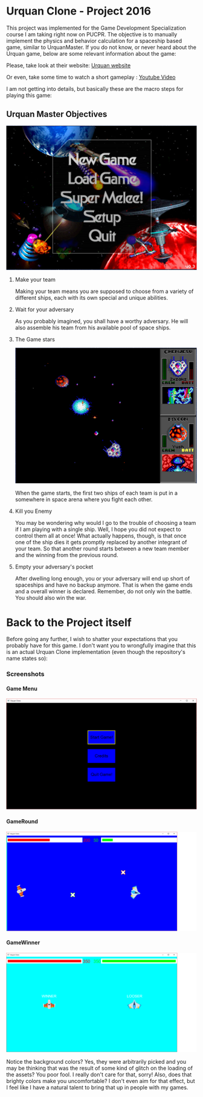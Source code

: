 # Urquan Clone - Project 2016

This project was implemented for the Game Development Specialization course I am taking right now on PUCPR. The objective is to manually implement the physics and behavior calculation for a spaceship based game, similar to UrquanMaster. 
If you do not know, or never heard about the Urquan game, below are some relevant information about the game:

Please, take look at their website:
[Urquan website](http://sc2.sourceforge.net/)

Or even, take some time to watch a short gameplay :
[Youtube Video](https://www.youtube.com/watch?v=o7_rm_l7WvI)

I am not getting into details, but basically these are the macro steps for playing this game:

## Urquan Master Objectives

![alt-text][urquan-menu]

1. Make your team
    
    Making your team means you are supposed to choose from a variety of different ships, each with its own special and unique abilities.

1. Wait for your adversary
    
    As you probably imagined, you shall have a worthy adversary. He will also assemble his team from his available pool of space ships.

1. The Game stars
    
    ![alt-text][urquan-game]
    
    When the game starts, the first two ships of each team is put in a somewhere in space arena where you fight each other. 

1. Kill you Enemy
    
   You may be wondering why would I go to the trouble of choosing a team if I am playing with a single ship. Well, I hope you did not expect to control them all at once!
   What actually happens, though, is that once one of the ship dies it gets promptly replaced by another integrant of your team. So that another round starts between a new team member and the winning from the previous round.

1. Empty your adversary's pocket
    
    After dwelling long enough, you or your adversary will end up short of spaceships and have no backup anymore. That is when the game ends and a overall winner is declared. Remember, do not only win the battle. You should also win the war.
    
# Back to the Project itself

Before going any further, I wish to shatter your expectations that you probably have for this game. I don't want you to wrongfully imagine that this is an actual Urquan Clone implementation (even though the repository's name states so):

### Screenshots

#### Game Menu
![alt-text][game-menu]
#### GameRound
![alt-text][game-round]
#### GameWinner
![alt-text][game-winner]

Notice the background colors? Yes, they were arbitrarily picked and you may be thinking that was the result of some kind of glitch on the loading of the assets? You poor fool. I really don't care for that, sorry!
Also, does that brighty colors make you uncomfortable? I don't even aim for that effect, but I feel like I have a natural talent to bring that up in people with my games.




[urquan-menu]: https://github.com/lhcopetti/UrquanClone2016/blob/develop/DOC/UrquanMasters_Menu.PNG
[urquan-game]: https://github.com/lhcopetti/UrquanClone2016/blob/develop/DOC/UrquanMasters_Gameplay.PNG
[game-menu]: https://github.com/lhcopetti/UrquanClone2016/blob/develop/DOC/Clone_MainMenu.PNG
[game-round]: https://github.com/lhcopetti/UrquanClone2016/blob/develop/DOC/Clone_GameRound.png
[game-winner]: https://github.com/lhcopetti/UrquanClone2016/blob/develop/DOC/Clone_Credits.png
